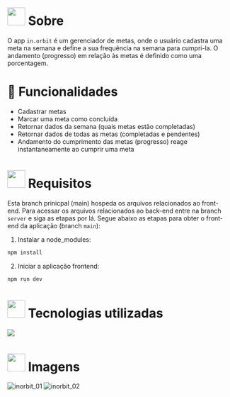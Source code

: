 # <img height="40" src="https://user-images.githubusercontent.com/84249945/219458363-0df46081-95bd-4878-a828-541457541cbd.png"/> Sobre
O app ``in.orbit`` é um gerenciador de metas, onde o usuário cadastra uma meta na semana e define a sua frequência na semana para cumpri-la. O andamento (progresso) em relação às metas é definido como uma porcentagem.

# :hammer: Funcionalidades
* Cadastrar metas
* Marcar uma meta como concluída
* Retornar dados da semana (quais metas estão completadas)
* Retornar dados de todas as metas (completadas e pendentes)
* Andamento do cumprimento das metas (progresso) reage instantaneamente ao cumprir uma meta

# <img height="40" src="https://user-images.githubusercontent.com/84249945/219471082-bba3510e-ee6d-4a6e-bf78-d7afc692043e.png"/> Requisitos
Esta branch prinicpal (main) hospeda os arquivos relacionados ao front-end. Para acessar os arquivos relacionados ao back-end entre na branch ``server`` e siga as etapas por lá. Segue abaixo as etapas para obter o front-end da aplicação (branch ``main``):
1) Instalar a node_modules:
```bash
npm install
```
2) Iniciar a aplicação frontend:
```bash
npm run dev
```

# <img height="40" src="https://user-images.githubusercontent.com/84249945/219471565-77dd520e-41ee-41f8-8fb9-0e259535a867.png"/> Tecnologias utilizadas
<p>
  <a href="https://skillicons.dev">
    <img src="https://skillicons.dev/icons?i=html,css,js,react,nodejs,ts,vite" />
  </a>
</p>

# <img height="40" src="https://user-images.githubusercontent.com/84249945/219472556-367952b0-d430-495e-87b9-3f4611bdab21.png" /> Imagens
![inorbit_01](https://github.com/user-attachments/assets/317461f0-a5ae-4775-aeff-087752a6e58f)
![inorbit_02](https://github.com/user-attachments/assets/aa713124-a4fb-4cc0-8996-d279cbf1388e)

